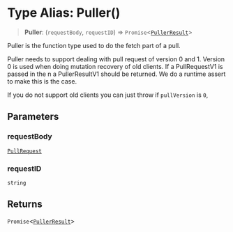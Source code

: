 # Type Alias: Puller()

> **Puller**: (`requestBody`, `requestID`) => `Promise`\<[`PullerResult`](PullerResult.md)\>

Puller is the function type used to do the fetch part of a pull.

Puller needs to support dealing with pull request of version 0 and 1. Version
0 is used when doing mutation recovery of old clients. If a
PullRequestV1 is passed in the n a PullerResultV1 should
be returned. We do a runtime assert to make this is the case.

If you do not support old clients you can just throw if `pullVersion` is `0`,

## Parameters

### requestBody

[`PullRequest`](PullRequest.md)

### requestID

`string`

## Returns

`Promise`\<[`PullerResult`](PullerResult.md)\>
